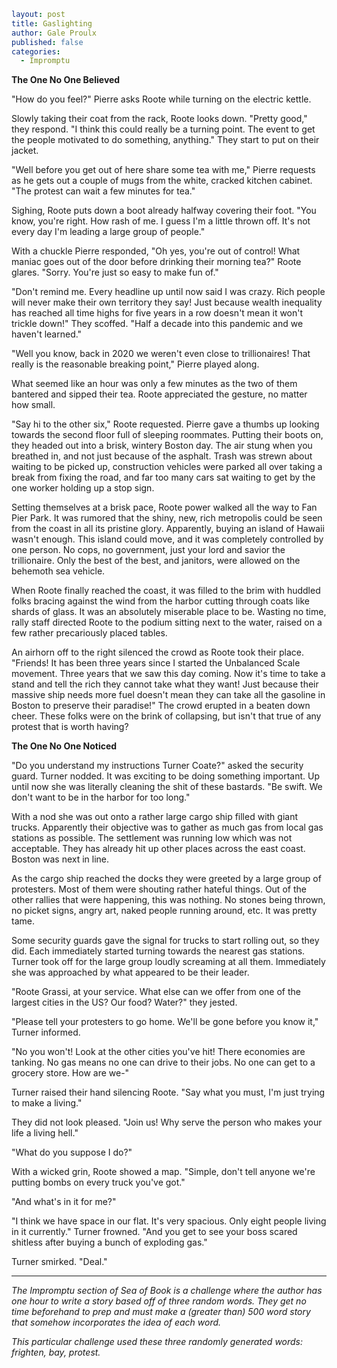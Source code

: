 ```yaml
layout: post
title: Gaslighting
author: Gale Proulx
published: false
categories:
  - Impromptu
```

**The One No One Believed**

"How do you feel?" Pierre asks Roote while turning on the electric kettle.

Slowly taking their coat from the rack, Roote looks down. "Pretty good," they respond. "I think this could really be a turning point. The event to get the people motivated to do something, anything." They start to put on their jacket.

"Well before you get out of here share some tea with me," Pierre requests as he gets out a couple of mugs from the white, cracked kitchen cabinet. "The protest can wait a few minutes for tea."

Sighing, Roote puts down a boot already halfway covering their foot. "You know, you're right. How rash of me. I guess I'm a little thrown off. It's not every day I'm leading a large group of people."

With a chuckle Pierre responded, "Oh yes, you're out of control! What maniac goes out of the door before drinking their morning tea?" Roote glares. "Sorry. You're just so easy to make fun of."

"Don't remind me. Every headline up until now said I was crazy. Rich people will never make their own territory they say! Just because wealth inequality has reached all time highs for five years in a row doesn't mean it won't trickle down!" They scoffed. "Half a decade into this pandemic and we haven't learned."

"Well you know, back in 2020 we weren't even close to trillionaires! That really is the reasonable breaking point," Pierre played along.

What seemed like an hour was only a few minutes as the two of them bantered and sipped their tea. Roote appreciated the gesture, no matter how small.

"Say hi to the other six," Roote requested. Pierre gave a thumbs up looking towards the second floor full of sleeping roommates. Putting their boots on, they headed out into a brisk, wintery Boston day. The air stung when you breathed in, and not just because of the asphalt. Trash was strewn about waiting to be picked up, construction vehicles were parked all over taking a break from fixing the road, and far too many cars sat waiting to get by the one worker holding up a stop sign.

Setting themselves at a brisk pace, Roote power walked all the way to Fan Pier Park. It was rumored that the shiny, new, rich metropolis could be seen from the coast in all its pristine glory. Apparently, buying an island of Hawaii wasn't enough. This island could move, and it was completely controlled by one person. No cops, no government, just your lord and savior the trillionaire. Only the best of the best, and janitors, were allowed on the behemoth sea vehicle.

When Roote finally reached the coast, it was filled to the brim with huddled folks bracing against the wind from the harbor cutting through coats like shards of glass. It was an absolutely miserable place to be. Wasting no time, rally staff directed Roote to the podium sitting next to the water, raised on a few rather precariously placed tables.

An airhorn off to the right silenced the crowd as Roote took their place. "Friends! It has been three years since I started the Unbalanced Scale movement. Three years that we saw this day coming. Now it's time to take a stand and tell the rich they cannot take what they want! Just because their massive ship needs more fuel doesn't mean they can take all the gasoline in Boston to preserve their paradise!" The crowd erupted in a beaten down cheer. These folks were on the brink of collapsing, but isn't that true of any protest that is worth having?

**The One No One Noticed**

"Do you understand my instructions Turner Coate?" asked the security guard. Turner nodded. It was exciting to be doing something important. Up until now she was literally cleaning the shit of these bastards. "Be swift. We don't want to be in the harbor for too long."

With a nod she was out onto a rather large cargo ship filled with giant trucks. Apparently their objective was to gather as much gas from local gas stations as possible. The settlement was running low which was not acceptable. They has already hit up other places across the east coast. Boston was next in line.

As the cargo ship reached the docks they were greeted by a large group of protesters. Most of them were shouting rather hateful things. Out of the other rallies that were happening, this was nothing. No stones being thrown, no picket signs, angry art, naked people running around, etc. It was pretty tame.

Some security guards gave the signal for trucks to start rolling out, so they did. Each immediately started turning towards the nearest gas stations. Turner took off for the large group loudly screaming at all them. Immediately she was approached by what appeared to be their leader.

"Roote Grassi, at your service. What else can we offer from one of the largest cities in the US? Our food? Water?" they jested.

"Please tell your protesters to go home. We'll be gone before you know it," Turner informed.

"No you won't! Look at the other cities you've hit! There economies are tanking. No gas means no one can drive to their jobs. No one can get to a grocery store. How are we-"

Turner raised their hand silencing Roote. "Say what you must, I'm just trying to make a living."

They did not look pleased. "Join us! Why serve the person who makes your life a living hell."

"What do you suppose I do?"

With a wicked grin, Roote showed a map. "Simple, don't tell anyone we're putting bombs on every truck you've got."

"And what's in it for me?"

"I think we have space in our flat. It's very spacious. Only eight people living in it currently." Turner frowned. "And you get to see your boss scared shitless after buying a bunch of exploding gas."

Turner smirked. "Deal."

---

*The Impromptu section of Sea of Book is a challenge where the author has one hour to write a story based off of three random words. They get no time beforehand to prep and must make a (greater than) 500 word story that somehow incorporates the idea of each word.*

*This particular challenge used these three randomly generated words: frighten, bay, protest.*

